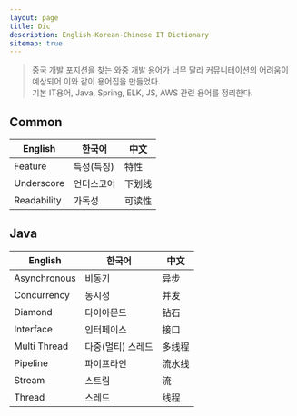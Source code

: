 ```yaml
---
layout: page
title: Dic
description: English-Korean-Chinese IT Dictionary
sitemap: true
---
```


> 중국 개발 포지션을 찾는 와중 개발 용어가 너무 달라 커뮤니테이션의 어려움이 예상되어 이와 같이 용어집을 만들었다.<br/>
> 기본 IT용어, Java, Spring, ELK, JS, AWS 관련 용어를 정리한다.

## Common

| English | 한국어 | 中文 |
| ----------- | ----------- | -----------|
| Feature | 특성(특징) | 特性 |
| Underscore | 언더스코어 | 下划线 |
| Readability | 가독성 | 可读性 |

## Java

| English | 한국어 | 中文 |
| ----------- | ----------- | -----------|
| Asynchronous | 비동기 | 异步  |
| Concurrency | 동시성 | 并发 |
| Diamond | 다이아몬드 | 钻石 |
| Interface | 인터페이스 | 接口 |
| Multi Thread | 다중(멀티) 스레드 | 多线程 |
| Pipeline | 파이프라인 | 流水线 |
| Stream | 스트림 | 流 |
| Thread | 스레드 | 线程 |